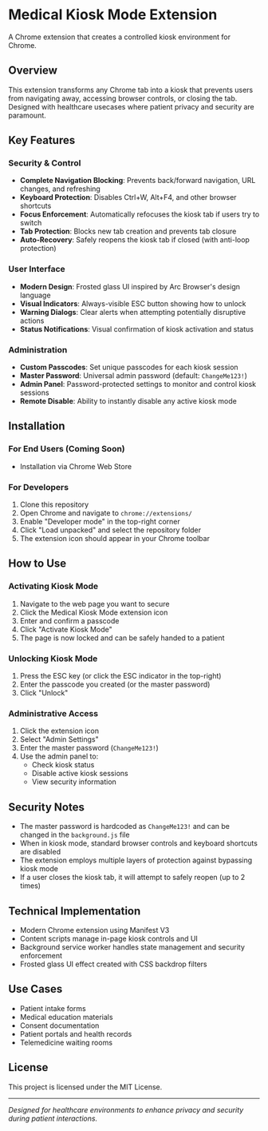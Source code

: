 # Medical Kiosk Mode Extension

A Chrome extension that creates a controlled kiosk environment for Chrome.

## Overview

This extension transforms any Chrome tab into a kiosk that prevents users from navigating away, accessing browser controls, or closing the tab. Designed with healthcare usecases where patient privacy and security are paramount.

## Key Features

### Security & Control
- **Complete Navigation Blocking**: Prevents back/forward navigation, URL changes, and refreshing
- **Keyboard Protection**: Disables Ctrl+W, Alt+F4, and other browser shortcuts
- **Focus Enforcement**: Automatically refocuses the kiosk tab if users try to switch
- **Tab Protection**: Blocks new tab creation and prevents tab closure
- **Auto-Recovery**: Safely reopens the kiosk tab if closed (with anti-loop protection)

### User Interface
- **Modern Design**: Frosted glass UI inspired by Arc Browser's design language
- **Visual Indicators**: Always-visible ESC button showing how to unlock
- **Warning Dialogs**: Clear alerts when attempting potentially disruptive actions
- **Status Notifications**: Visual confirmation of kiosk activation and status

### Administration
- **Custom Passcodes**: Set unique passcodes for each kiosk session
- **Master Password**: Universal admin password (default: `ChangeMe123!`)
- **Admin Panel**: Password-protected settings to monitor and control kiosk sessions
- **Remote Disable**: Ability to instantly disable any active kiosk mode

## Installation

### For End Users (Coming Soon)
- Installation via Chrome Web Store

### For Developers
1. Clone this repository
2. Open Chrome and navigate to `chrome://extensions/`
3. Enable "Developer mode" in the top-right corner
4. Click "Load unpacked" and select the repository folder
5. The extension icon should appear in your Chrome toolbar

## How to Use

### Activating Kiosk Mode
1. Navigate to the web page you want to secure
2. Click the Medical Kiosk Mode extension icon
3. Enter and confirm a passcode
4. Click "Activate Kiosk Mode"
5. The page is now locked and can be safely handed to a patient

### Unlocking Kiosk Mode
1. Press the ESC key (or click the ESC indicator in the top-right)
2. Enter the passcode you created (or the master password)
3. Click "Unlock"

### Administrative Access
1. Click the extension icon
2. Select "Admin Settings"
3. Enter the master password (`ChangeMe123!`)
4. Use the admin panel to:
   - Check kiosk status
   - Disable active kiosk sessions
   - View security information

## Security Notes

- The master password is hardcoded as `ChangeMe123!` and can be changed in the `background.js` file
- When in kiosk mode, standard browser controls and keyboard shortcuts are disabled
- The extension employs multiple layers of protection against bypassing kiosk mode
- If a user closes the kiosk tab, it will attempt to safely reopen (up to 2 times)

## Technical Implementation

- Modern Chrome extension using Manifest V3
- Content scripts manage in-page kiosk controls and UI
- Background service worker handles state management and security enforcement
- Frosted glass UI effect created with CSS backdrop filters

## Use Cases

- Patient intake forms
- Medical education materials
- Consent documentation
- Patient portals and health records
- Telemedicine waiting rooms

## License

This project is licensed under the MIT License.

---

*Designed for healthcare environments to enhance privacy and security during patient interactions.*
